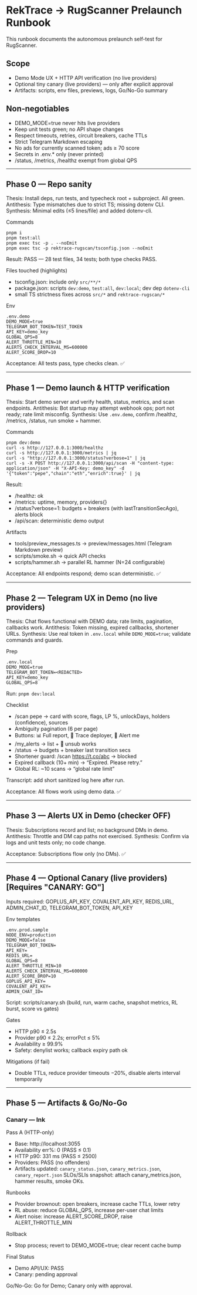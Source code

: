 # RekTrace → RugScanner Prelaunch Runbook

This runbook documents the autonomous prelaunch self-test for RugScanner.

## Scope
- Demo Mode UX + HTTP API verification (no live providers)
- Optional tiny canary (live providers) — only after explicit approval
- Artifacts: scripts, env files, previews, logs, Go/No-Go summary

## Non‑negotiables
- DEMO_MODE=true never hits live providers
- Keep unit tests green; no API shape changes
- Respect timeouts, retries, circuit breakers, cache TTLs
- Strict Telegram Markdown escaping
- No ads for currently scanned token; ads ≥ 70 score
- Secrets in .env.* only (never printed)
- /status, /metrics, /healthz exempt from global QPS

---

## Phase 0 — Repo sanity
Thesis: Install deps, run tests, and typecheck root + subproject. All green.
Antithesis: Type mismatches due to strict TS; missing dotenv CLI.
Synthesis: Minimal edits (≤5 lines/file) and added dotenv-cli.

Commands
```
pnpm i
pnpm test:all
pnpm exec tsc -p . --noEmit
pnpm exec tsc -p rektrace-rugscan/tsconfig.json --noEmit
```
Result: PASS — 28 test files, 34 tests; both type checks PASS.

Files touched (highlights)
- tsconfig.json: include only `src/**/*`
- package.json: scripts `dev:demo`, `test:all`, `dev:local`; dev dep `dotenv-cli`
- small TS strictness fixes across `src/*` and `rektrace-rugscan/*`

Env
```
.env.demo
DEMO_MODE=true
TELEGRAM_BOT_TOKEN=TEST_TOKEN
API_KEY=demo_key
GLOBAL_QPS=8
ALERT_THROTTLE_MIN=10
ALERTS_CHECK_INTERVAL_MS=600000
ALERT_SCORE_DROP=10
```

Acceptance: All tests pass, type checks clean. ✅

---

## Phase 1 — Demo launch & HTTP verification
Thesis: Start demo server and verify health, status, metrics, and scan endpoints.
Antithesis: Bot startup may attempt webhook ops; port not ready; rate limit misconfig.
Synthesis: Use `.env.demo`, confirm /healthz, /metrics, /status, run smoke + hammer.

Commands
```
pnpm dev:demo
curl -s http://127.0.0.1:3000/healthz
curl -s http://127.0.0.1:3000/metrics | jq
curl -s "http://127.0.0.1:3000/status?verbose=1" | jq
curl -s -X POST http://127.0.0.1:3000/api/scan -H "content-type: application/json" -H "X-API-Key: demo_key" -d '{"token":"pepe","chain":"eth","enrich":true}' | jq
```
Result:
- /healthz: ok
- /metrics: uptime, memory, providers{}
- /status?verbose=1: budgets + breakers (with lastTransitionSecAgo), alerts block
- /api/scan: deterministic demo output

Artifacts
- tools/preview_messages.ts → preview/messages.html (Telegram Markdown preview)
- scripts/smoke.sh → quick API checks
- scripts/hammer.sh → parallel RL hammer (N=24 configurable)

Acceptance: All endpoints respond; demo scan deterministic. ✅

---

## Phase 2 — Telegram UX in Demo (no live providers)
Thesis: Chat flows functional with DEMO data; rate limits, pagination, callbacks work.
Antithesis: Token missing, expired callbacks, shortener URLs.
Synthesis: Use real token in `.env.local` while `DEMO_MODE=true`; validate commands and guards.

Prep
```
.env.local
DEMO_MODE=true
TELEGRAM_BOT_TOKEN=<REDACTED>
API_KEY=demo_key
GLOBAL_QPS=8
```
Run: `pnpm dev:local`

Checklist
- /scan pepe → card with score, flags, LP %, unlockDays, holders (confidence), sources
- Ambiguity pagination (6 per page)
- Buttons: 📊 Full report, 🧭 Trace deployer, 🔔 Alert me
- /my_alerts → list + 🔕 unsub works
- /status → budgets + breaker last transition secs
- Shortener guard: /scan https://t.co/abc → blocked
- Expired callback (10+ min) → “Expired. Please retry.”
- Global RL: ~10 scans → “global rate limit”

Transcript: add short sanitized log here after run.

Acceptance: All flows work using demo data. ✅

---

## Phase 3 — Alerts UX in Demo (checker OFF)
Thesis: Subscriptions record and list; no background DMs in demo.
Antithesis: Throttle and DM cap paths not exercised.
Synthesis: Confirm via logs and unit tests only; no code change.

Acceptance: Subscriptions flow only (no DMs). ✅

---

## Phase 4 — Optional Canary (live providers) [Requires "CANARY: GO"]
Inputs required: GOPLUS_API_KEY, COVALENT_API_KEY, REDIS_URL, ADMIN_CHAT_ID, TELEGRAM_BOT_TOKEN, API_KEY

Env templates
```
.env.prod.sample
NODE_ENV=production
DEMO_MODE=false
TELEGRAM_BOT_TOKEN=
API_KEY=
REDIS_URL=
GLOBAL_QPS=8
ALERT_THROTTLE_MIN=10
ALERTS_CHECK_INTERVAL_MS=600000
ALERT_SCORE_DROP=10
GOPLUS_API_KEY=
COVALENT_API_KEY=
ADMIN_CHAT_ID=
```

Script: scripts/canary.sh (build, run, warm cache, snapshot metrics, RL burst, score vs gates)

Gates
- HTTP p90 ≤ 2.5s
- Provider p90 ≤ 2.2s; errorPct ≤ 5%
- Availability ≥ 99.9%
- Safety: denylist works; callback expiry path ok

Mitigations (if fail)
- Double TTLs, reduce provider timeouts −20%, disable alerts interval temporarily

---

## Phase 5 — Artifacts & Go/No-Go
### Canary — Ink
Pass A (HTTP-only)

- Base: http://localhost:3055
- Availability err%: 0 (PASS ≤ 0.1)
- HTTP p90: 331 ms (PASS ≤ 2500)
- Providers: PASS (no offenders)
- Artifacts updated: `canary_status.json`, `canary_metrics.json`, `canary_report.json`
SLOs/SLIs snapshot: attach canary_metrics.json, hammer results, smoke OKs.

Runbooks
- Provider brownout: open breakers, increase cache TTLs, lower retry
- RL abuse: reduce GLOBAL_QPS, increase per-user chat limits
- Alert noise: increase ALERT_SCORE_DROP, raise ALERT_THROTTLE_MIN

Rollback
- Stop process; revert to DEMO_MODE=true; clear recent cache bump

Final Status
- Demo API/UX: PASS
- Canary: pending approval

Go/No-Go: Go for Demo; Canary only with approval.


